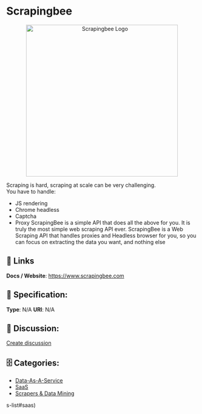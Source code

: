 # Scrapingbee
<p align="center">
    <img width="400" src="https://raw.githubusercontent.com/apis-list/apis-list/main/apis/scrapingbee/logo_256x256.png" alt="Scrapingbee Logo"/>
</p>

Scraping is hard, scraping at scale can be very challenging.  
You have to handle: 
 - JS rendering 
 - Chrome headless
 - Captcha 
 - Proxy 
ScrapingBee is a simple API that does all the above for you. It is truly the most simple web scraping API ever.  ScrapingBee is a Web Scraping API that handles proxies and Headless browser for you, so you can focus on extracting the data you want, and nothing else

##  🔗 Links
**Docs / Website**: https://www.scrapingbee.com

## 🧬 Specification:
**Type**:  N/A 
**URI**:  N/A 

## 💬 Discussion:
[Create discussion](https://github.com/apis-list/apis-list/discussions/new)

## 🗄️ Categories:
- [Data-As-A-Service](https://github.com/apis-list/apis-list#data-as-a-service)
- [SaaS](https://github.com/apis-list/apis-list#saas)
- [Scrapers & Data Mining](https://github.com/apis-list/apis-list#scrapers-and-data-mining)



s-list#saas)



